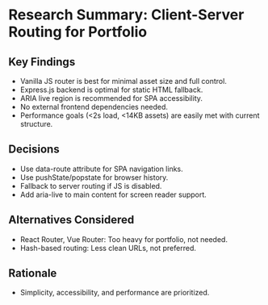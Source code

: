 # Research Summary: Client-Server Routing for Portfolio

## Key Findings
- Vanilla JS router is best for minimal asset size and full control.
- Express.js backend is optimal for static HTML fallback.
- ARIA live region is recommended for SPA accessibility.
- No external frontend dependencies needed.
- Performance goals (<2s load, <14KB assets) are easily met with current structure.

## Decisions
- Use data-route attribute for SPA navigation links.
- Use pushState/popstate for browser history.
- Fallback to server routing if JS is disabled.
- Add aria-live to main content for screen reader support.

## Alternatives Considered
- React Router, Vue Router: Too heavy for portfolio, not needed.
- Hash-based routing: Less clean URLs, not preferred.

## Rationale
- Simplicity, accessibility, and performance are prioritized.
